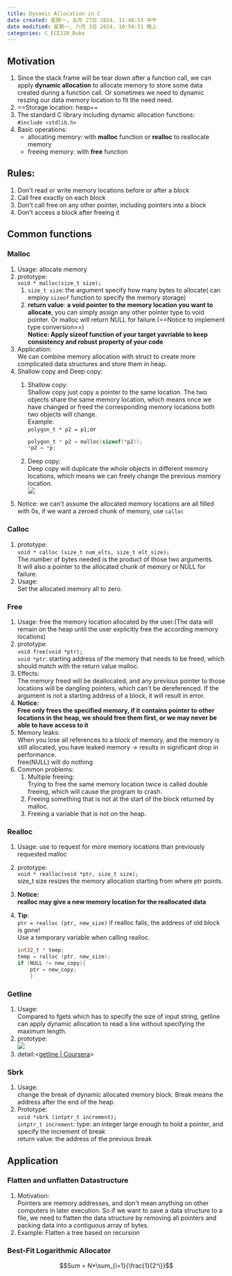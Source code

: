 ```yaml
---
title: Dynamic Allocation in C
date created: 星期一, 五月 27日 2024, 11:46:53 中午
date modified: 星期一, 六月 3日 2024, 10:56:51 晚上
categories: C_ECE220_Duke
---
```


## Motivation

1. Since the stack frame will be tear down after a function call, we can apply **dynamic allocation** to allocate memory to store some data created during a function call. Or sometimes we need to dynamic reszing our data memory location to fit the need need.
2. ==Storage location: heap==
3. The standard C library including dynamic allocation functions:  
   `#include <stdlib.h>`
4. Basic operations:
   - allocating memory: with **malloc** function or **realloc** to reallocate memory
   - freeing memory: with **free** function

## Rules:

1. Don't read or write memory locations before or after a block
2. Call free exactly on each block
3. Don't call free on any other pointer, including pointers into a block
4. Don't access a block after freeing it

## Common functions

### Malloc

1. Usage: allocate memory
2. prototype:  
   `void * malloc(size_t size);`
   1. `size_t size`: the argument specify how many bytes to allocate( can employ `sizeof` function to specify the memory storage)
   2. **return value**: **a void pointer to the memory location you want to allocate**, you can simply assign any other pointer type to void pointer. Or malloc will return NULL for failure.(==Notice to implement type conversion==)  
      **Notice: Apply sizeof function of your target yavriable to keep consistency and robust property of your code**
3. Application:  
   We can combine memory allocation with struct to create more complicated data structures and store them in heap.
4. Shallow copy and Deep copy:
   1. Shallow copy:  
      Shallow copy just copy a pointer to the same location. The two objects share the same memory location, which means once we have changed or freed the corresponding memory locations both two objects will change.  
      Example:  
      `polygon_t * p2 = p1;`or

      ```c
      polygon_t * p2 = malloc(sizeof(*p2));
      *p2 = *p;
        ```

   2. Deep copy:  
      Deep copy will duplicate the whole objects in different memory locations, which means we can freely change the previous memory location.  
      ![](https://s2.loli.net/2024/06/01/ZSCkERU74wrj95M.png)
  5. Notice: we can't assume the allocated memory locations are all filled with 0s, if we want a zeroed chunk of memory, use `calloc`

### Calloc

1. prototype:  
   `void * calloc (size_t num_elts, size_t elt_size);`  
   The number of bytes needed is the product of those two arguments.  
   It will also a pointer to the allocated chunk of memory or NULL for failure.
2. Usage:  
   Set the allocated memory all to zero.

### Free

1. Usage: free the memory location allocated by the user.(The data will remain on the heap until the user explicitly free the according memory locations)
2. prototype:  
   `void free(void *ptr);`  
   `void *ptr`: starting address of the memory that needs to be freed, which should match with the return value malloc.
3. Effects:  
   The memory freed will be deallocated, and any previous pointer to those locations will be dangling pointers, which can't be dereferenced. If the argument is not a starting address of a block, it will result in error.
4. **Notice:**  
   **Free only frees the specified memory, if it contains pointer to other locations in the heap, we should free them first, or we may never be able to have access to it**
5. Memory leaks:  
   When you lose all references to a block of memory, and the memory is still allocated, you have leaked memory -> results in significant drop in performance.  
   free(NULL) will do nothing
6. Common problems:
   1. Multiple freeing:  
      Trying to free the same memory location twice is called double freeing, which will cause the program to crash.
   2. Freeing something that is not at the start of the block returned by malloc.
   3. Freeing a variable that is not on the heap.

### Realloc

1. Usage: use to request for more memory locations than previously requested malloc
2. prototype:  
   `void * realloc(void *ptr, size_t size);`  
   size_t size resizes the memory allocation starting from where ptr points.
3. **Notice:**  
   **realloc may give a new memory location for the reallocated data**
4. **Tip**:  
   `ptr = realloc (ptr, new_size)` if realloc fails, the address of old block is gone!  
   Use a temporary variable when calling realloc.

   ```c
   int32_t * temp;
   temp = ralloc (ptr, new_size);
   if (NULL != new_copy){
	   ptr = new_copy;
	   }
     ```

### Getline

1. Usage:  
   Compared to fgets which has to specify the size of input string, getline can apply dynamic allocation to read a line without specifying the maximum length.
2. prototype:  
   ![](https://s2.loli.net/2024/06/01/3DhyreFvWap6Tz8.png)
3. detail:<[getline | Coursera](https://www.coursera.org/learn/interacting-system-managing-memory/supplement/4Fwiv/getline)>

### Sbrk

1. Usage:  
   change the break of dynamic allocated memory block. Break means the address after the end of the heap.
2. Prototype:  
   `void *sbrk (intptr_t increment);`  
   `intptr_t increment`: type: an integer large enough to hold a pointer, and specify the increment of break  
   return value: the address of the previous break 

## Application

### Flatten and unflatten Datastructure

1. Motivation:  
   Pointers are memory addresses, and don't mean anything on other computers in later execution. So if we want to save a data structure to a file, we need to flatten the data structure by removing all pointers and packing data into a contiguous array of bytes.
2. Example: Flatten a tree based on recursion

### Best-Fit Logarithmic Allocator

$$Sum = N*\sum_{i=1}{\frac{1}{2^i}}$$